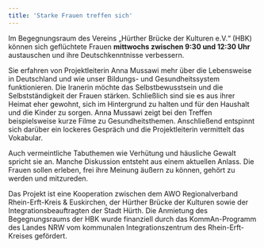 ```yaml
---
title: 'Starke Frauen treffen sich'
---
```


Im Begegnungsraum des Vereins „Hürther Brücke der Kulturen e.V.“ (HBK)
können sich geflüchtete Frauen **mittwochs zwischen 9:30 und 12:30 Uhr**
austauschen und ihre Deutschkenntnisse verbessern.

Sie erfahren von
Projektleiterin Anna Mussawi mehr über die Lebensweise in Deutschland
und wie unser Bildungs- und Gesundheitssystem funktionieren.
Die
Iranerin möchte das Selbstbewusstsein und die Selbstständigkeit der
Frauen stärken. Schließlich sind sie es aus ihrer Heimat eher gewohnt,
sich im Hintergrund zu halten und für den Haushalt und die Kinder zu
sorgen.  Anna Mussawi zeigt bei den Treffen beispielsweise kurze Filme
zu Gesundheitsthemen. Anschließend entspinnt sich darüber ein
lockeres Gespräch und die Projektleiterin vermittelt das
Vokabular.

Auch vermeintliche Tabuthemen wie Verhütung und häusliche
Gewalt spricht sie an. Manche Diskussion entsteht aus einem aktuellen
Anlass. Die Frauen sollen erleben, frei ihre Meinung äußern zu können,
gehört zu werden und mitzureden.

Das Projekt ist eine Kooperation
zwischen dem AWO Regionalverband Rhein-Erft-Kreis & Euskirchen, der
Hürther Brücke der Kulturen sowie der Integrationsbeauftragten der
Stadt Hürth. Die Anmietung des Begegnungsraums der HBK wurde
finanziell durch das KommAn-Programm des Landes NRW vom kommunalen
Integrationszentrum des Rhein-Erft-Kreises gefördert.



